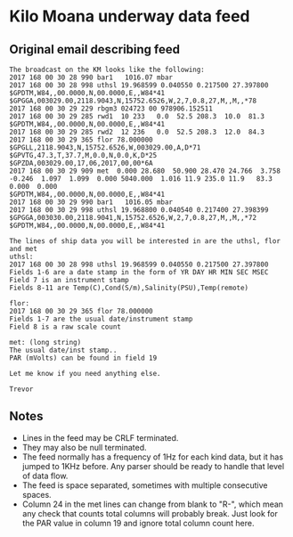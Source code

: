 # Kilo Moana underway data feed

## Original email describing feed

```
The broadcast on the KM looks like the following:
2017 168 00 30 28 990 bar1   1016.07 mbar
2017 168 00 30 28 998 uthsl 19.968599 0.040550 0.217500 27.397800
$GPDTM,W84,,00.0000,N,00.0000,E,,W84*41
$GPGGA,003029.00,2118.9043,N,15752.6526,W,2,7,0.8,27,M,,M,,*78
2017 168 00 30 29 229 rbgm3 024723 00 978906.152511
2017 168 00 30 29 285 rwd1  10 233   0.0  52.5 208.3  10.0  81.3 
$GPDTM,W84,,00.0000,N,00.0000,E,,W84*41
2017 168 00 30 29 285 rwd2  12 236   0.0  52.5 208.3  12.0  84.3 
2017 168 00 30 29 365 flor 78.000000
$GPGLL,2118.9043,N,15752.6526,W,003029.00,A,D*71
$GPVTG,47.3,T,37.7,M,0.0,N,0.0,K,D*25
$GPZDA,003029.00,17,06,2017,00,00*6A
2017 168 00 30 29 909 met  0.000 28.680  50.900 28.470 24.766  3.758 -0.246  1.097  1.099  0.000 5040.000  1.016 11.9 235.0 11.9   83.3     0.000  0.000
$GPDTM,W84,,00.0000,N,00.0000,E,,W84*41
2017 168 00 30 29 990 bar1   1016.05 mbar
2017 168 00 30 29 998 uthsl 19.968800 0.040540 0.217400 27.398399
$GPGGA,003030.00,2118.9041,N,15752.6526,W,2,7,0.8,27,M,,M,,*72
$GPDTM,W84,,00.0000,N,00.0000,E,,W84*41

The lines of ship data you will be interested in are the uthsl, flor and met
uthsl:
2017 168 00 30 28 998 uthsl 19.968599 0.040550 0.217500 27.397800
Fields 1-6 are a date stamp in the form of YR DAY HR MIN SEC MSEC
Field 7 is an instrument stamp
Fields 8-11 are Temp(C),Cond(S/m),Salinity(PSU),Temp(remote)

flor:
2017 168 00 30 29 365 flor 78.000000
Fields 1-7 are the usual date/instrument stamp
Field 8 is a raw scale count

met: (long string)
The usual date/inst stamp..
PAR (mVolts) can be found in field 19

Let me know if you need anything else.

Trevor
```

## Notes

* Lines in the feed may be CRLF terminated.
* They may also be null terminated.
* The feed normally has a frequency of 1Hz for each kind data,
but it has jumped to 1KHz before.
Any parser should be ready to handle that level of data flow.
* The feed is space separated, sometimes with multiple consecutive spaces.
* Column 24 in the met lines can change from blank to "R-",
which mean any check that counts total columns will probably break.
Just look for the PAR value in column 19 and ignore total column count here.
